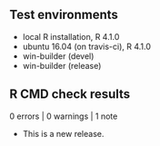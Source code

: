 ## Test environments
* local R installation, R 4.1.0
* ubuntu 16.04 (on travis-ci), R 4.1.0
* win-builder (devel)
* win-builder (release)

## R CMD check results

0 errors | 0 warnings | 1 note

* This is a new release.
